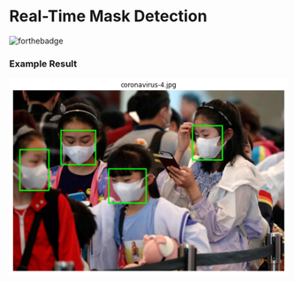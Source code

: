 # Real-Time Mask Detection
![forthebadge](https://forthebadge.com/images/badges/made-with-python.svg)
<h3>Example Result</h3>
<img src="__results___5_0.png"></img>
